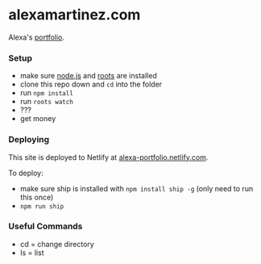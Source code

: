 # alexamartinez.com

Alexa&#39;s [portfolio](http://alexamartinez.com/).

### Setup

- make sure [node.js](http://nodejs.org) and [roots](http://roots.cx) are installed
- clone this repo down and `cd` into the folder
- run `npm install`
- run `roots watch`
- ???
- get money

### Deploying

This site is deployed to Netlify at [alexa-portfolio.netlify.com](http://alexa-portfolio.netlify.com/).

To deploy:

- make sure ship is installed with `npm install ship -g` (only need to run this once)
- `npm run ship`


### Useful Commands

- cd = change directory
- ls = list

